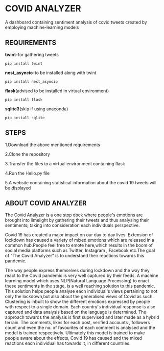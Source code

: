 # COVID ANALYZER
A dashboard containing sentiment analysis of covid tweets created by employing machine-learning models


## REQUIREMENTS

**twint**-for gathering tweets

```pip install twint```

**nest_asyncio**-to be installed along with twint

```pip install nest_asyncio```

**flask**(advised to be installed in virtual environment)

```pip install flask```

**sqlite3**(skip if using anaconda)

```pip install sqlite```

## STEPS

1.Download the above mentioned requirements

2.Clone the repository

3.Transfer the files to a virtual environment containing flask

4.Run the Hello.py file

5.A website containing statistical information about the covid 19 tweets will be displayed

## ABOUT COVID ANALYZER

The Covid Analyzer is a one stop dock where people's emotions are brought into limelight by gathering their tweets and thus analysing their sentiments; taking into consideration each individuals perspective.

Covid 19 has created a major impact on our day to day lives. Extension of lockdown has caused a variety of mixed emotions which are released in a common hub.People feel free to emote here,which results in the boom of social media platforms such as Twitter, Instagram , Facebook etc.The goal of "The Covid Analyzer" is to understand their reactions towards this pandemic.

The way people express themselves during lockdown and the way they react to the Covid pandemic is very well captured by their feeds. A machine learning model which uses NLP(Natural Language Processing) to enact these sentiments in the stage, is a well reaching solution to this pandemic. This solution helps people analyse each individual's views pertaining to not only the lockdown,but also about the generalised views of Covid as such. Clustering is inbuilt to show the different emotions expressed by people with respect to a single domain. Each country's individual response is also captured and data analysis based on the language is determined. The approach towards the analysis is first supervised and later made as a hybrid terrain. The comments, likes for each post, verified accounts , followers count and even the no. of favourites of each comment is analysed and the model is trained respectively. Ultimately this model is trained to make people aware  about the effects, Covid 19 has caused and the mixed reactions each individual has towards it, in different countries.
